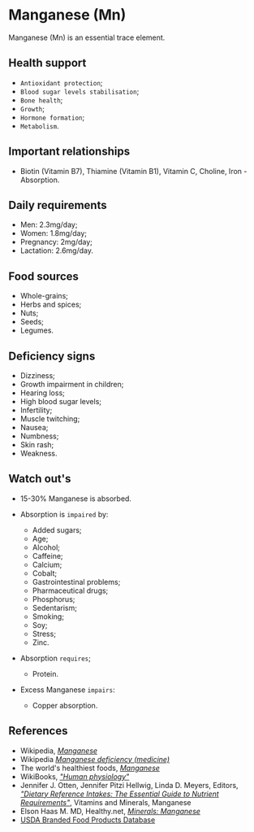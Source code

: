 # Manganese (Mn)
Manganese (Mn) is an essential trace element.

## Health support
- `Antioxidant protection`;
- `Blood sugar levels stabilisation`;
- `Bone health`;
- `Growth`;
- `Hormone formation`;
- `Metabolism`.

## Important relationships
- Biotin (Vitamin B7), Thiamine (Vitamin B1), Vitamin C, Choline, Iron - Absorption.

## Daily requirements
- Men: 2.3mg/day;
- Women: 1.8mg/day;
- Pregnancy: 2mg/day;
- Lactation: 2.6mg/day.

## Food sources
- Whole-grains;
- Herbs and spices;
- Nuts;
- Seeds;
- Legumes.

## Deficiency signs
- Dizziness;
- Growth impairment in children;
- Hearing loss;
- High blood sugar levels;
- Infertility;
- Muscle twitching;
- Nausea;
- Numbness;
- Skin rash;
- Weakness.

## Watch out's
- 15-30% Manganese is absorbed.

- Absorption is `impaired` by:
    - Added sugars;
    - Age;
    - Alcohol;
    - Caffeine;
	- Calcium;
	- Cobalt;
    - Gastrointestinal problems;
    - Pharmaceutical drugs;
	- Phosphorus;
    - Sedentarism;
    - Smoking;
	- Soy;
    - Stress;
	- Zinc.

- Absorption `requires`;	
	- Protein.

- Excess Manganese `impairs`:
    - Copper absorption.

## References
- Wikipedia, [_Manganese_](https://en.wikipedia.org/wiki/Manganese)
- Wikipedia [_Manganese deficiency (medicine)_](https://en.wikipedia.org/wiki/Manganese_deficiency_(medicine))
- The world's healthiest foods, [_Manganese_](http://www.whfoods.com/genpage.php?tname=nutrient&dbid=77)
- WikiBooks, [_"Human physiology"_](https://en.wikibooks.org/wiki/Human_Physiology/Nutrition#Minerals)
- Jennifer J. Otten, Jennifer Pitzi Hellwig, Linda D. Meyers, Editors, [_"Dietary Reference Intakes: The Essential Guide to Nutrient Requirements"_](https://www.amazon.com/Dietary-Reference-Intakes-Essential-Requirements/dp/0309157420), Vitamins and Minerals, Manganese
- Elson Haas M. MD, Healthy.net, [_Minerals: Manganese_](http://www.healthy.net/Health/Article/Manganese/2072/1)
- [USDA Branded Food Products Database](https://ndb.nal.usda.gov/ndb/nutrients/report/nutrientsfrm?max=1000&offset=0&totCount=0&nutrient1=315&nutrient2=&nutrient3=&subset=0&sort=c&measureby=g)